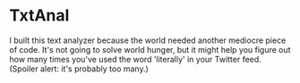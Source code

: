 # TxtAnal
 I built this text analyzer because the world needed another mediocre piece of code. It's not going to solve world hunger, but it might help you figure out how many times you've used the word 'literally' in your Twitter feed. (Spoiler alert: it's probably too many.)
